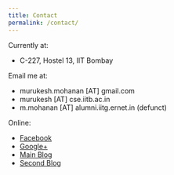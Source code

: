 ```yaml
---
title: Contact
permalink: /contact/
---
```


<div class="section" markdown="1">
Currently at:

- C-227, Hostel 13, IIT Bombay
</div>

<div class="section" markdown="1">
Email me at:

- murukesh.mohanan [AT] gmail.com
- murukesh [AT] cse.iitb.ac.in
- m.mohanan [AT] alumni.iitg.ernet.in (defunct) 
</div>

<div class="section" markdown="1">
Online:

- [Facebook](https://facebook.com/murukesh)
- [Google+](https://plus.google.com/+murukeshmohanan/)
- [Main Blog](http://murukeshm.blogspot.in/)
- [Second Blog](http://linuxexperiments.blogspot.in/)
</div>
